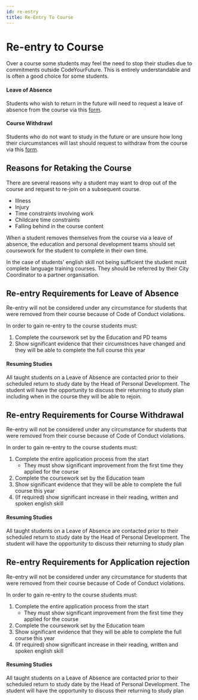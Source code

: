 ```yaml
---
id: re-entry
title: Re-Entry To Course
---
```


# Re-entry to Course

Over a course some students may feel the need to stop their studies due to commitments outside CodeYourFuture. This is entirely understandable and is often a good choice for some students. 

#### **Leave of Absence** 

Students who wish to return in the future will need to request a leave of absence from the course via this [form](https://docs.codeyourfuture.io/organisation/agreements-and-rules/student-agreement/leave-of-absence-request).

#### **Course Withdrawl**

Students who do not want to study in the future or are unsure how long their ciurcumstances will last should request to withdraw from the course via this [form](https://docs.codeyourfuture.io/organisation/agreements-and-rules/student-agreement/course-withdrawal-request).

## Reasons for Retaking the Course

There are several reasons why a student may want to drop out of the course and request to re-join on a subsequent course.

* Illness
* Injury
* Time constraints involving work
* Childcare time constraints
* Falling behind in the course content

When a student removes themselves from the course via a leave of absence, the education and personal development teams should set coursework for the student to complete in their own time.

In the case of students' english skill not being sufficient the student must complete language training courses. They should be referred by their City Coordinator to a partner organisation.

## Re-entry Requirements for Leave of Absence

Re-entry will not be considered under any circumstance for students that were removed from their course because of Code of Conduct violations.

In order to gain re-entry to the course students must:

1. Complete the coursework set by the Education and PD teams
2. Show significant evidence that their circumstnces have changed and they will be able to complete the full course this year

#### Resuming Studies

All taught students on a Leave of Absence are contacted prior to their scheduled return to study date by the Head of Personal Development. The student will have the opportunity to discuss their returning to study plan including when in the course they will be able to rejoin. 

## Re-entry Requirements for Course Withdrawal

Re-entry will not be considered under any circumstance for students that were removed from their course because of Code of Conduct violations.

In order to gain re-entry to the course students must:

1. Complete the entire application process from the start
   * They must show significant improvement from the first time they applied for the course
2. Complete the coursework set by the Education team
3. Show significant evidence that they will be able to complete the full course this year
4. \(If required\) show significant increase in their reading, written and spoken english skill

#### Resuming Studies

All taught students on a Leave of Absence are contacted prior to their scheduled return to study date by the Head of Personal Development. The student will have the opportunity to discuss their returning to study plan  

## Re-entry Requirements for Application rejection 

Re-entry will not be considered under any circumstance for students that were removed from their course because of Code of Conduct violations.

In order to gain re-entry to the course students must:

1. Complete the entire application process from the start
   * They must show significant improvement from the first time they applied for the course
2. Complete the coursework set by the Education team
3. Show significant evidence that they will be able to complete the full course this year
4. \(If required\) show significant increase in their reading, written and spoken english skill

#### Resuming Studies

All taught students on a Leave of Absence are contacted prior to their scheduled return to study date by the Head of Personal Development. The student will have the opportunity to discuss their returning to study plan  

